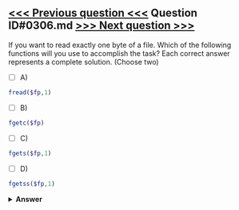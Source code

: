 [<<< Previous question <<<](0305.md)   Question ID#0306.md   [>>> Next question >>>](0307.md)
---

If you want to read exactly one byte of a file. Which of the following functions will you use to accomplish the task?  Each correct answer represents a complete solution. (Choose two)

- [ ] A)
```php
fread($fp,1)
```

- [ ] B)
```php
fgetc($fp)
```

- [ ] C)
```php
fgets($fp,1)
```

- [ ] D)
```php
fgetss($fp,1)
```


<details><summary><b>Answer</b></summary>
<p>
  Answer: <strong>A, B</strong>
</p>
</details>
